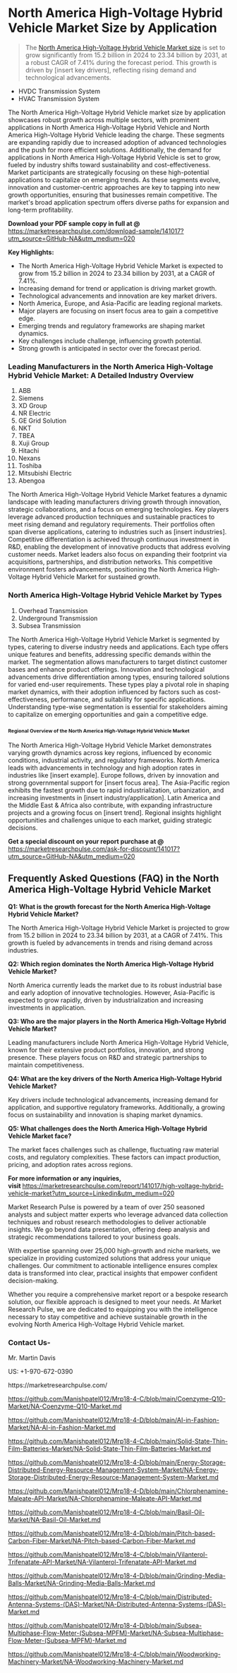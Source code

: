 <h1>North America High-Voltage Hybrid Vehicle Market&nbsp;Size by Application</h1><blockquote><p>The <a href="https://marketresearchpulse.com/download-sample/141017?utm_source=GitHub-NA&amp;utm_medium=020">North America High-Voltage Hybrid Vehicle Market size</a> is set to grow significantly from 15.2 billion in 2024 to 23.34 billion by 2031, at a robust CAGR of 7.41% during the forecast period. This growth is driven by [insert key drivers], reflecting rising demand and technological advancements.</p></blockquote><ul><li>HVDC Transmission System<li> HVAC Transmission System</li></ul><p>The North America High-Voltage Hybrid Vehicle market size by application showcases robust growth across multiple sectors, with prominent applications in North America High-Voltage Hybrid Vehicle and North America High-Voltage Hybrid Vehicle leading the charge. These segments are expanding rapidly due to increased adoption of advanced technologies and the push for more efficient solutions. Additionally, the demand for applications in North America High-Voltage Hybrid Vehicle is set to grow, fueled by industry shifts toward sustainability and cost-effectiveness. Market participants are strategically focusing on these high-potential applications to capitalize on emerging trends. As these segments evolve, innovation and customer-centric approaches are key to tapping into new growth opportunities, ensuring that businesses remain competitive. The market's broad application spectrum offers diverse paths for expansion and long-term profitability.</p><p><strong>Download your PDF sample copy in full at @ </strong><a href="https://marketresearchpulse.com/download-sample/141017?utm_source=GitHub-NA&amp;utm_medium=020">https://marketresearchpulse.com/download-sample/141017?utm_source=GitHub-NA&amp;utm_medium=020</a></p><p><strong>Key Highlights: </strong></p><ul><li>The North America High-Voltage Hybrid Vehicle Market is expected to grow from 15.2 billion in 2024 to 23.34 billion by 2031, at a CAGR of 7.41%.</li><li>Increasing demand for trend or application is driving market growth.</li><li>Technological advancements and innovation are key market drivers.</li><li>North America, Europe, and Asia-Pacific are leading regional markets.</li><li>Major players are focusing on insert focus area to gain a competitive edge.</li><li>Emerging trends and regulatory frameworks are shaping market dynamics.</li><li>Key challenges include challenge, influencing growth potential.</li><li>Strong growth is anticipated in sector over the forecast period.</li></ul><h3>Leading Manufacturers in the North America High-Voltage Hybrid Vehicle Market: A Detailed Industry Overview</h3><ol><li>ABB</li><li>Siemens</li><li>XD Group</li><li>NR Electric</li><li>GE Grid Solution</li><li>NKT</li><li>TBEA</li><li>Xuji Group</li><li>Hitachi</li><li>Nexans</li><li>Toshiba</li><li>Mitsubishi Electric</li><li>Abengoa</li></ol><div class="flex max-w-full flex-col flex-grow"><div class="min-h-8 text-message flex w-full flex-col items-end gap-2 whitespace-normal break-words [.text-message+&amp;]:mt-5" dir="auto" data-message-author-role="assistant" data-message-id="fd8432e4-4910-450d-b182-61b7bfb0a01f" data-message-model-slug="gpt-4o"><div class="flex w-full flex-col gap-1 empty:hidden first:pt-[3px]"><div class="markdown prose w-full break-words dark:prose-invert light"><p>The North America High-Voltage Hybrid Vehicle Market features a dynamic landscape with leading manufacturers driving growth through innovation, strategic collaborations, and a focus on emerging technologies. Key players leverage advanced production techniques and sustainable practices to meet rising demand and regulatory requirements. Their portfolios often span diverse applications, catering to industries such as [insert industries]. Competitive differentiation is achieved through continuous investment in R&amp;D, enabling the development of innovative products that address evolving customer needs. Market leaders also focus on expanding their footprint via acquisitions, partnerships, and distribution networks. This competitive environment fosters advancements, positioning the North America High-Voltage Hybrid Vehicle Market for sustained growth.</p></div></div></div></div><h3>North America High-Voltage Hybrid Vehicle Market by Types</h3><ol><li>Overhead Transmission<li> Underground Transmission<li> Subsea Transmission</li></ol><div class="flex max-w-full flex-col flex-grow"><div class="min-h-8 text-message flex w-full flex-col items-end gap-2 whitespace-normal break-words [.text-message+&amp;]:mt-5" dir="auto" data-message-author-role="assistant" data-message-id="084470be-0bb7-4664-bddf-5156b4f41249" data-message-model-slug="gpt-4o-mini"><div class="flex w-full flex-col gap-1 empty:hidden first:pt-[3px]"><div class="markdown prose w-full break-words dark:prose-invert light"><p>The North America High-Voltage Hybrid Vehicle Market is segmented by types, catering to diverse industry needs and applications. Each type offers unique features and benefits, addressing specific demands within the market. The segmentation allows manufacturers to target distinct customer bases and enhance product offerings. Innovation and technological advancements drive differentiation among types, ensuring tailored solutions for varied end-user requirements. These types play a pivotal role in shaping market dynamics, with their adoption influenced by factors such as cost-effectiveness, performance, and suitability for specific applications. Understanding type-wise segmentation is essential for stakeholders aiming to capitalize on emerging opportunities and gain a competitive edge.</p></div></div></div></div><h3><span style="font-size: 11px;">Regional Overview of the North America High-Voltage Hybrid Vehicle Market</span></h3><div class="flex max-w-full flex-col flex-grow"><div class="min-h-8 text-message flex w-full flex-col items-end gap-2 whitespace-normal break-words [.text-message+&amp;]:mt-5" dir="auto" data-message-author-role="assistant" data-message-id="e9038762-ce64-4e30-91c9-9bd413514231" data-message-model-slug="gpt-4o-mini"><div class="flex w-full flex-col gap-1 empty:hidden first:pt-[3px]"><div class="markdown prose w-full break-words dark:prose-invert light"><p>The North America High-Voltage Hybrid Vehicle Market demonstrates varying growth dynamics across key regions, influenced by economic conditions, industrial activity, and regulatory frameworks. North America leads with advancements in technology and high adoption rates in industries like [insert example]. Europe follows, driven by innovation and strong governmental support for [insert focus area]. The Asia-Pacific region exhibits the fastest growth due to rapid industrialization, urbanization, and increasing investments in [insert industry/application]. Latin America and the Middle East &amp; Africa also contribute, with expanding infrastructure projects and a growing focus on [insert trend]. Regional insights highlight opportunities and challenges unique to each market, guiding strategic decisions.</p></div></div></div></div><p><strong>Get a special discount on your report purchase at @ </strong><a href="https://marketresearchpulse.com/ask-for-discount/141017?utm_source=GitHub-NA&amp;utm_medium=020">https://marketresearchpulse.com/ask-for-discount/141017?utm_source=GitHub-NA&amp;utm_medium=020</a></p><h2>Frequently Asked Questions (FAQ) in the North America High-Voltage Hybrid Vehicle Market</h2><p><strong>Q1: What is the growth forecast for the North America High-Voltage Hybrid Vehicle Market?</strong></p><p>The North America High-Voltage Hybrid Vehicle Market is projected to grow from 15.2 billion in 2024 to 23.34 billion by 2031, at a CAGR of 7.41%. This growth is fueled by advancements in trends and rising demand across industries.</p><p><strong>Q2: Which region dominates the North America High-Voltage Hybrid Vehicle Market?</strong></p><p>North America currently leads the market due to its robust industrial base and early adoption of innovative technologies. However, Asia-Pacific is expected to grow rapidly, driven by industrialization and increasing investments in application.</p><p><strong>Q3: Who are the major players in the North America High-Voltage Hybrid Vehicle Market?</strong></p><p>Leading manufacturers include North America High-Voltage Hybrid Vehicle, known for their extensive product portfolios, innovation, and strong presence. These players focus on R&amp;D and strategic partnerships to maintain competitiveness.</p><p><strong>Q4: What are the key drivers of the North America High-Voltage Hybrid Vehicle Market?</strong></p><p>Key drivers include technological advancements, increasing demand for application, and supportive regulatory frameworks. Additionally, a growing focus on sustainability and innovation is shaping market dynamics.</p><p><strong>Q5: What challenges does the North America High-Voltage Hybrid Vehicle Market face?</strong></p><p>The market faces challenges such as challenge, fluctuating raw material costs, and regulatory complexities. These factors can impact production, pricing, and adoption rates across regions.</p><p><strong>For more information or any inquiries, visit&nbsp;</strong><a href="https://marketresearchpulse.com/report/141017/high-voltage-hybrid-vehicle-market?utm_source=Linkedin&utm_medium=020">https://marketresearchpulse.com/report/141017/high-voltage-hybrid-vehicle-market?utm_source=Linkedin&utm_medium=020</a></p><p>Market Research Pulse is powered by a team of over 250 seasoned analysts and subject matter experts who leverage advanced data collection techniques and robust research methodologies to deliver actionable insights. We go beyond data presentation, offering deep analysis and strategic recommendations tailored to your business goals.</p><p>With expertise spanning over 25,000 high-growth and niche markets, we specialize in providing customized solutions that address your unique challenges. Our commitment to actionable intelligence ensures complex data is transformed into clear, practical insights that empower confident decision-making.</p><p>Whether you require a comprehensive market report or a bespoke research solution, our flexible approach is designed to meet your needs. At Market Research Pulse, we are dedicated to equipping you with the intelligence necessary to stay competitive and achieve sustainable growth in the evolving North America High-Voltage Hybrid Vehicle market.</p><h3><strong>Contact Us-</strong></h3><p>Mr. Martin Davis</p><p>US: +1-970-672-0390</p><p>https://marketresearchpulse.com/</p><p><a href="https://github.com/Manishpatel012/Mrp18-4-C/blob/main/Coenzyme-Q10-Market/NA-Coenzyme-Q10-Market.md">https://github.com/Manishpatel012/Mrp18-4-C/blob/main/Coenzyme-Q10-Market/NA-Coenzyme-Q10-Market.md</a></p><p><a href="https://github.com/Manishpatel012/Mrp18-4-D/blob/main/AI-in-Fashion-Market/NA-AI-in-Fashion-Market.md">https://github.com/Manishpatel012/Mrp18-4-D/blob/main/AI-in-Fashion-Market/NA-AI-in-Fashion-Market.md</a></p><p><a href="https://github.com/Manishpatel012/Mrp18-4-C/blob/main/Solid-State-Thin-Film-Batteries-Market/NA-Solid-State-Thin-Film-Batteries-Market.md">https://github.com/Manishpatel012/Mrp18-4-C/blob/main/Solid-State-Thin-Film-Batteries-Market/NA-Solid-State-Thin-Film-Batteries-Market.md</a></p><p><a href="https://github.com/Manishpatel012/Mrp18-4-D/blob/main/Energy-Storage-Distributed-Energy-Resource-Management-System-Market/NA-Energy-Storage-Distributed-Energy-Resource-Management-System-Market.md">https://github.com/Manishpatel012/Mrp18-4-D/blob/main/Energy-Storage-Distributed-Energy-Resource-Management-System-Market/NA-Energy-Storage-Distributed-Energy-Resource-Management-System-Market.md</a></p><p><a href="https://github.com/Manishpatel012/Mrp18-4-D/blob/main/Chlorphenamine-Maleate-API-Market/NA-Chlorphenamine-Maleate-API-Market.md">https://github.com/Manishpatel012/Mrp18-4-D/blob/main/Chlorphenamine-Maleate-API-Market/NA-Chlorphenamine-Maleate-API-Market.md</a></p><p><a href="https://github.com/Manishpatel012/Mrp18-4-C/blob/main/Basil-Oil-Market/NA-Basil-Oil-Market.md">https://github.com/Manishpatel012/Mrp18-4-C/blob/main/Basil-Oil-Market/NA-Basil-Oil-Market.md</a></p><p><a href="https://github.com/Manishpatel012/Mrp18-4-D/blob/main/Pitch-based-Carbon-Fiber-Market/NA-Pitch-based-Carbon-Fiber-Market.md">https://github.com/Manishpatel012/Mrp18-4-D/blob/main/Pitch-based-Carbon-Fiber-Market/NA-Pitch-based-Carbon-Fiber-Market.md</a></p><p><a href="https://github.com/Manishpatel012/Mrp18-4-C/blob/main/Vilanterol-Trifenatate-API-Market/NA-Vilanterol-Trifenatate-API-Market.md">https://github.com/Manishpatel012/Mrp18-4-C/blob/main/Vilanterol-Trifenatate-API-Market/NA-Vilanterol-Trifenatate-API-Market.md</a></p><p><a href="https://github.com/Manishpatel012/Mrp18-4-D/blob/main/Grinding-Media-Balls-Market/NA-Grinding-Media-Balls-Market.md">https://github.com/Manishpatel012/Mrp18-4-D/blob/main/Grinding-Media-Balls-Market/NA-Grinding-Media-Balls-Market.md</a></p><p><a href="https://github.com/Manishpatel012/Mrp18-4-C/blob/main/Distributed-Antenna-Systems-(DAS)-Market/NA-Distributed-Antenna-Systems-(DAS)-Market.md">https://github.com/Manishpatel012/Mrp18-4-C/blob/main/Distributed-Antenna-Systems-(DAS)-Market/NA-Distributed-Antenna-Systems-(DAS)-Market.md</a></p><p><a href="https://github.com/Manishpatel012/Mrp18-4-D/blob/main/Subsea-Multiphase-Flow-Meter-(Subsea-MPFM)-Market/NA-Subsea-Multiphase-Flow-Meter-(Subsea-MPFM)-Market.md">https://github.com/Manishpatel012/Mrp18-4-D/blob/main/Subsea-Multiphase-Flow-Meter-(Subsea-MPFM)-Market/NA-Subsea-Multiphase-Flow-Meter-(Subsea-MPFM)-Market.md</a></p><p><a href="https://github.com/Manishpatel012/Mrp18-4-C/blob/main/Woodworking-Machinery-Market/NA-Woodworking-Machinery-Market.md">https://github.com/Manishpatel012/Mrp18-4-C/blob/main/Woodworking-Machinery-Market/NA-Woodworking-Machinery-Market.md</a></p>
